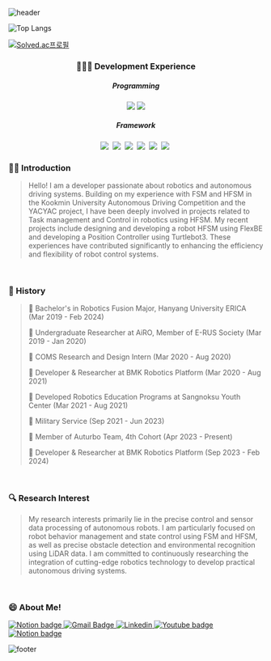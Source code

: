 ![header](https://capsule-render.vercel.app/api?type=waving&color=gradient&height=180&section=header&text=🤖%20WooSung%20Yoon%20🐢&fontSize=40)

<p align="left">
<img src="https://hits.seeyoufarm.com/api/count/incr/badge.svg?url=https%3A%2F%2Fgithub.com%2Fggh-png&count_bg=%2379C83D&title_bg=%23555555&icon=github.svg&icon_color=%23E7E7E7&title=hits&edge_flat=false"alt="Top Langs" />

[![Solved.ac프로필](http://mazassumnida.wtf/api/mini/generate_badge?boj=dntjd292)](https://solved.ac/dntjd292)

</p>



<h3 align="center">🧑🏻‍💻 Development Experience</h3>

<h5 align="center">Programming</h5>
<p align="center">
  <img src="https://img.shields.io/badge/C++-00599C?style=for-the-badge&logo=C%2B%2B&logoColor=white"/>
  <img src="https://img.shields.io/badge/Python-3766AB?style=for-the-badge&logo=Python&logoColor=white"/>
</p>
<h5 align="center">Framework</h5>
<p align="center">
  <img src="https://img.shields.io/badge/ROS-123456?style=for-the-badge&logo=ROS&logoColor=white"/></a>&nbsp
  <img src="https://img.shields.io/badge/ROS2-125656?style=for-the-badge&logo=ROS&logoColor=white"/></a>&nbsp
  <img src="https://img.shields.io/badge/FlexBE-FCBFBD?style=for-the-badge&logo=FlexBE&logoColor=white"/></a>&nbsp
  <img src="https://img.shields.io/badge/BehaviorTree-68A51C?style=for-the-badge&logo=BehaviorTree&logoColor=white"/></a>&nbsp
  <img src="https://img.shields.io/badge/Arduiono-553322?style=for-the-badge&logo=arduino&logoColor=white"/></a>&nbsp 
  <img src="https://img.shields.io/badge/SolidWorks-005386?style=for-the-badge&logo=dassaultsystemes&logoColor=white"/></a>&nbsp
</p>

### 👨‍🔧 Introduction

> Hello! I am a developer passionate about robotics and autonomous driving systems. Building on my experience with FSM and HFSM in the Kookmin University Autonomous Driving Competition and the YACYAC project, I have been deeply involved in projects related to Task management and Control in robotics using HFSM. My recent projects include designing and developing a robot HFSM using FlexBE and developing a Position Controller using Turtlebot3. These experiences have contributed significantly to enhancing the efficiency and flexibility of robot control systems.

<br/>

### 🚩 History
> 🔹 Bachelor's in Robotics Fusion Major, Hanyang University ERICA (Mar 2019 - Feb 2024)
> 
> 🔹 Undergraduate Researcher at AiRO, Member of E-RUS Society (Mar 2019 - Jan 2020)
>
> 🔹 COMS Research and Design Intern (Mar 2020 - Aug 2020)
>
> 🔹 Developer & Researcher at BMK Robotics Platform (Mar 2020 - Aug 2021)
>
> 🔹 Developed Robotics Education Programs at Sangnoksu Youth Center (Mar 2021 - Aug 2021)
>
> 🔹 Military Service (Sep 2021 - Jun 2023)
>
> 🔹 Member of Auturbo Team, 4th Cohort (Apr 2023 - Present)
>
> 🔹 Developer & Researcher at BMK Robotics Platform (Sep 2023 - Feb 2024)

<br/>

### 🔍 Research Interest

> My research interests primarily lie in the precise control and sensor data processing of autonomous robots. I am particularly focused on robot behavior management and state control using FSM and HFSM, as well as precise obstacle detection and environmental recognition using LiDAR data. I am committed to continuously researching the integration of cutting-edge robotics technology to develop practical autonomous driving systems.

<br/>

### 😄 About Me! 

<a href="https://www.miricanvas.com/en/v/11xa6e7">
  <img src="https://img.shields.io/badge/Portfolio-333333?style=flat-square&logo=aboutdotme&logoColor=white" alt="Notion badge">
</a>
<a href="mailto:0380089@gmail.com">
  <img src="https://img.shields.io/badge/Gmail-d14836?style=flat-square&logo=Gmail&logoColor=white" alt="Gmail Badge">
</a>
<a href="https://www.linkedin.com/in/%EC%9A%B0%EC%84%B1-%EC%9C%A4-524b54207/?originalSubdomain=kr">
  <img src="https://img.shields.io/badge/-LinkedIn-0077b5?style=round-square&logo=linkedin&logoColor=white" alt="Linkedin">
</a>
<a href="https://www.youtube.com/@ggh-png1956">
  <img src="https://img.shields.io/badge/Youtube-ff0000?style=flat-square&logo=youtube&link=https://www.youtube.com/c/kyleschool" alt="Youtube badge">
</a>
<a href="https://ggh-png.notion.site/ggh-png/Woosung-Yun-16843801948c44568fd78c21841cd13c">
  <img src="https://img.shields.io/badge/Notion-000000?style=flat-square&logo=notion&logoColor=white" alt="Notion badge">
</a>




![footer](https://capsule-render.vercel.app/api?type=waving&color=gradient&height=180&section=footer)
